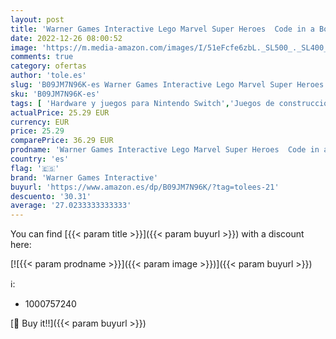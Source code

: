 ```yaml
---
layout: post
title: 'Warner Games Interactive Lego Marvel Super Heroes  Code in a Box  Switch'
date: 2022-12-26 08:00:52
image: 'https://m.media-amazon.com/images/I/51eFcfe6zbL._SL500_._SL400_.jpg'
comments: true
category: ofertas
author: 'tole.es'
slug: 'B09JM7N96K-es Warner Games Interactive Lego Marvel Super Heroes Code in...'
sku: 'B09JM7N96K-es'
tags: [ 'Hardware y juegos para Nintendo Switch','Juegos de construcción para niños','Juegos para Nintendo Switch','Juguetes','Juguetes y juegos','Videojuegos','lego','warner games interactive','🇪🇸', ]
actualPrice: 25.29 EUR
currency: EUR
price: 25.29
comparePrice: 36.29 EUR
prodname: 'Warner Games Interactive Lego Marvel Super Heroes  Code in a Box  Switch'
country: 'es'
flag: '🇪🇸'
brand: 'Warner Games Interactive'
buyurl: 'https://www.amazon.es/dp/B09JM7N96K/?tag=tolees-21'
descuento: '30.31'
average: '27.0233333333333'
---
```


You can find [{{< param title >}}]({{< param buyurl >}}) with a discount here:

[![{{< param prodname >}}]({{< param image >}})]({{< param buyurl >}})

ℹ️:

- 1000757240

[🛒 Buy it!!]({{< param buyurl >}})

